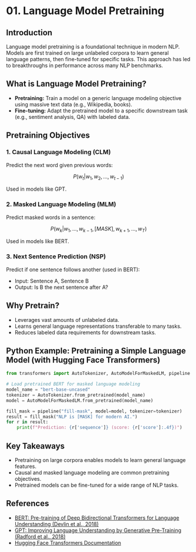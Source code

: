 # 01. Language Model Pretraining

## Introduction

Language model pretraining is a foundational technique in modern NLP. Models are first trained on large unlabeled corpora to learn general language patterns, then fine-tuned for specific tasks. This approach has led to breakthroughs in performance across many NLP benchmarks.

## What is Language Model Pretraining?

- **Pretraining:** Train a model on a generic language modeling objective using massive text data (e.g., Wikipedia, books).
- **Fine-tuning:** Adapt the pretrained model to a specific downstream task (e.g., sentiment analysis, QA) with labeled data.

## Pretraining Objectives

### 1. Causal Language Modeling (CLM)
Predict the next word given previous words:

```math
P(w_t | w_1, w_2, ..., w_{t-1})
```
Used in models like GPT.

### 2. Masked Language Modeling (MLM)
Predict masked words in a sentence:

```math
P(w_k | w_1, ..., w_{k-1}, [MASK], w_{k+1}, ..., w_T)
```
Used in models like BERT.

### 3. Next Sentence Prediction (NSP)
Predict if one sentence follows another (used in BERT):

- Input: Sentence A, Sentence B
- Output: Is B the next sentence after A?

## Why Pretrain?

- Leverages vast amounts of unlabeled data.
- Learns general language representations transferable to many tasks.
- Reduces labeled data requirements for downstream tasks.

## Python Example: Pretraining a Simple Language Model (with Hugging Face Transformers)

```python
from transformers import AutoTokenizer, AutoModelForMaskedLM, pipeline

# Load pretrained BERT for masked language modeling
model_name = "bert-base-uncased"
tokenizer = AutoTokenizer.from_pretrained(model_name)
model = AutoModelForMaskedLM.from_pretrained(model_name)

fill_mask = pipeline("fill-mask", model=model, tokenizer=tokenizer)
result = fill_mask("NLP is [MASK] for modern AI.")
for r in result:
    print(f"Prediction: {r['sequence']} (score: {r['score']:.4f})")
```

## Key Takeaways
- Pretraining on large corpora enables models to learn general language features.
- Causal and masked language modeling are common pretraining objectives.
- Pretrained models can be fine-tuned for a wide range of NLP tasks.

## References
- [BERT: Pre-training of Deep Bidirectional Transformers for Language Understanding (Devlin et al., 2018)](https://arxiv.org/abs/1810.04805)
- [GPT: Improving Language Understanding by Generative Pre-Training (Radford et al., 2018)](https://cdn.openai.com/research-covers/language-unsupervised/language_understanding_paper.pdf)
- [Hugging Face Transformers Documentation](https://huggingface.co/docs/transformers/index) 